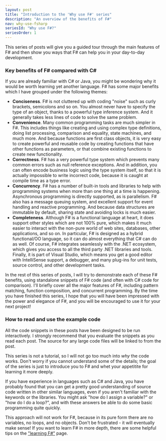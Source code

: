 ```yaml
---
layout: post
title: "Introduction to the 'Why use F#' series"
description: "An overview of the benefits of F#"
nav: why-use-fsharp
seriesId: "Why use F#?"
seriesOrder: 1
---
```


This series of posts will give you a guided tour through the main features of F# and then show you ways that F# can help you in your day-to-day development.  

### Key benefits of F# compared with C# ###

If you are already familiar with C# or Java, you might be wondering why it would be worth learning yet another language. F# has some major benefits which I have grouped under the following themes:

* **Conciseness**. F# is not cluttered up with coding "noise" such as curly brackets, semicolons and so on. You almost never have to specify the type of an object, thanks to a powerful type inference system. And it generally takes less lines of code to solve the same problem. 
* **Convenience**. Many common programming tasks are much simpler in F#.  This includes things like creating and using complex type definitions, doing list processing, comparison and equality, state machines, and much more.  And because functions are first class objects, it is very easy to create powerful and reusable code by creating functions that have other functions as parameters, or that combine existing functions to create new functionality. 
* **Correctness**. F# has a very powerful type system which prevents many common errors such as null reference exceptions. And in addition, you can often encode business logic using the type system itself, so that it is actually impossible to write incorrect code, because it is caught at compile time as a type error.
* **Concurrency**. F# has a number of built-in tools and libraries to help with programming systems when more than one thing at a time is happening. Asynchronous programming is directly supported, as is parallelism. F# also has a message queuing system, and excellent support for event handling and reactive programming. And because data structures are immutable by default, sharing state and avoiding locks is much easier.
* **Completeness**.  Although F# is a functional language at heart, it does support other styles which are not 100% pure, which makes it much easier to interact with the non-pure world of web sites, databases, other applications, and so on. In particular, F# is designed as a hybrid functional/OO language, so it can do almost everything that C# can do as well.  Of course, F# integrates seamlessly with the .NET ecosystem, which gives you access to all the third party .NET libraries and tools. Finally, it is part of Visual Studio, which means you get a good editor with IntelliSense support, a debugger, and many plug-ins for unit tests, source control, and other development tasks. 

In the rest of this series of posts, I will try to demonstrate each of these F# benefits, using standalone snippets of F# code (and often with C# code for comparison).  I'll briefly cover all the major features of F#, including pattern matching, function composition, and concurrent programming.  By the time you have finished this series, I hope that you will have been impressed with the power and elegance of F#, and you will be encouraged to use it for your next project!

### How to read and use the example code ###

All the code snippets in these posts have been designed to be run interactively. I strongly recommend that you evaluate the snippets as you read each post. The source for any large code files will be linked to from the post.

This series is not a tutorial, so I will not go too much into *why* the code works.  Don't worry if you cannot understand some of the details; the goal of the series is just to introduce you to F# and whet your appetitite for learning it more deeply.

If you have experience in languages such as C# and Java, you have probably found that you can get a pretty good understanding of source code written in other similar languages, even if you aren't familiar with the keywords or the libraries. You might ask "how do I assign a variable?" or "how do I do a loop?", and with these answers be able to do some basic programming quite quickly.

This approach will not work for F#, because in its pure form there are no variables, no loops, and no objects.  Don't be frustrated - it will eventually make sense! If you want to learn F# in more depth, there are some helpful tips on the ["learning F#"](../learning-fsharp/index.md) page.


